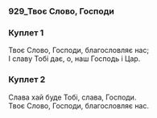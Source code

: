### 929_Твоє Слово, Господи
### Куплет 1
Твоє Слово, Господи, благословляє нас; <br/>І славу Тобі дає, о, наш Господь і Цар.
### Куплет 2
Слава хай буде Тобі, слава, Господи. <br/>Твоє Слово, Господи, благословляє нас.
